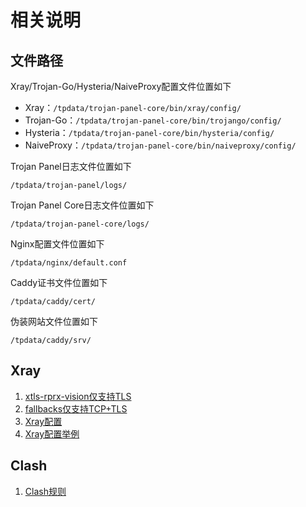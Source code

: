 # 相关说明

## 文件路径

Xray/Trojan-Go/Hysteria/NaiveProxy配置文件位置如下

- Xray：`/tpdata/trojan-panel-core/bin/xray/config/`
- Trojan-Go：`/tpdata/trojan-panel-core/bin/trojango/config/`
- Hysteria：`/tpdata/trojan-panel-core/bin/hysteria/config/`
- NaiveProxy：`/tpdata/trojan-panel-core/bin/naiveproxy/config/`

Trojan Panel日志文件位置如下

`/tpdata/trojan-panel/logs/`

Trojan Panel Core日志文件位置如下

`/tpdata/trojan-panel-core/logs/`

Nginx配置文件位置如下

`/tpdata/nginx/default.conf`

Caddy证书文件位置如下

`/tpdata/caddy/cert/`

伪装网站文件位置如下

`/tpdata/caddy/srv/`

## Xray

1. [xtls-rprx-vision仅支持TLS](https://github.com/XTLS/Xray-core/issues/1562)
2. [fallbacks仅支持TCP+TLS](https://xtls.github.io/config/features/fallback.html#fallbacks-%E9%85%8D%E7%BD%AE)
3. [Xray配置](https://xtls.github.io/config/#%E6%A6%82%E8%BF%B0)
4. [Xray配置举例](https://github.com/XTLS/Xray-examples)

## Clash

1. [Clash规则](https://github.com/Loyalsoldier/clash-rules)